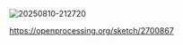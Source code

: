 ![20250810-212720](https://github.com/user-attachments/assets/a0d33d24-9761-440c-8232-fa089a1f1207)

https://openprocessing.org/sketch/2700867
